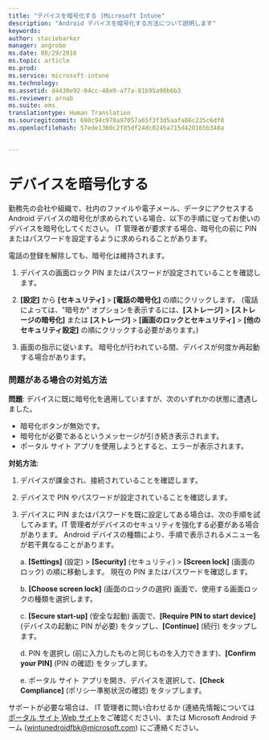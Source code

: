 ```yaml
---
title: "デバイスを暗号化する |Microsoft Intune"
description: "Android デバイスを暗号化する方法について説明します"
keywords: 
author: staciebarker
manager: angrobe
ms.date: 08/29/2016
ms.topic: article
ms.prod: 
ms.service: microsoft-intune
ms.technology: 
ms.assetid: d4430e92-04cc-48e9-a77a-81b95a90b6b3
ms.reviewer: arnab
ms.suite: ems
translationtype: Human Translation
ms.sourcegitcommit: 690c94c970a97057a65f3f3d5aafa86c235c6df0
ms.openlocfilehash: 57ede1360c2f85df24dc0245a715d420165b348a


---
```



# デバイスを暗号化する

勤務先の会社や組織で、社内のファイルや電子メール、データにアクセスする Android デバイスの暗号化が求められている場合、以下の手順に従ってお使いのデバイスを暗号化してください。 IT 管理者が要求する場合、暗号化の前に PIN またはパスワードを設定するように求められることがあります。

電話の登録を解除しても、暗号化は維持されます。

1.  デバイスの画面ロック PIN またはパスワードが設定されていることを確認します。

2.  **[設定]** から **[セキュリティ]** &gt; **[電話の暗号化]** の順にクリックします。
    (電話によっては、"暗号か" オプションを表示するには、**[ストレージ]** &gt; **[ストレージの暗号化]** または **[ストレージ]** &gt; **[画面のロックとセキュリティ]** &gt; **[他のセキュリティ設定]** の順にクリックする必要があります。)

3.  画面の指示に従います。 暗号化が行われている間、デバイスが何度か再起動する場合があります。

### 問題がある場合の対処方法
**問題**: デバイスに既に暗号化を適用していますが、次のいずれかの状態に遭遇しました。

- 暗号化ボタンが無効です。
- 暗号化が必要であるというメッセージが引き続き表示されます。
- ポータル サイト アプリを使用しようとすると、エラーが表示されます。

**対処方法**: 

1. デバイスが課金され、接続されていることを確認します。

2. デバイスで PIN やパスワードが設定されていることを確認します。

3. デバイスに PIN またはパスワードを既に設定してある場合は、次の手順を試してみます。IT 管理者がデバイスのセキュリティを強化する必要がある場合があります。 Android デバイスの種類により、手順で表示されるメニュー名が若干異なることがあります。

    a. **[Settings]** (設定) > **[Security]** (セキュリティ) > **[Screen lock]** (画面のロック) の順に移動します。 現在の PIN またはパスワードを確認します。

    b. **[Choose screen lock]** (画面のロックの選択) 画面で、使用する画面ロックの種類を選択します。

    c. **[Secure start-up]** (安全な起動) 画面で、**[Require PIN to start device]** (デバイスの起動に PIN が必要) をタップし、**[Continue]** (続行) をタップします。

    d. PIN を選択し (前に入力したものと同じものを入力できます)、**[Confirm your PIN]** (PIN の確認) をタップします。

    e. ポータル サイト アプリを開き、デバイスを選択して、**[Check Compliance]** (ポリシー準拠状況の確認) をタップします。

サポートが必要な場合は、 IT 管理者に問い合わせるか (連絡先情報については[ポータル サイト Web サイト](http://portal.manage.microsoft.com)をご確認ください)、または Microsoft Android チーム (wintunedroidfbk@microsoft.com) にご連絡ください。





<!--HONumber=Oct16_HO2-->


